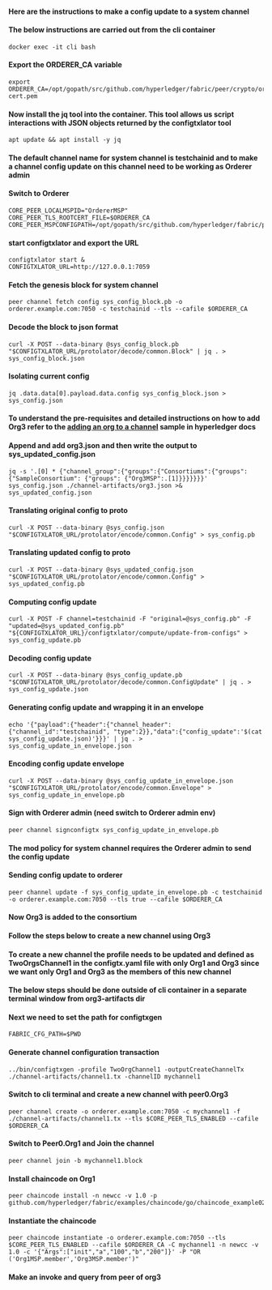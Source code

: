 #### Here are the instructions to make a config update to a system channel

#### The below instructions are carried out from the cli container
```
docker exec -it cli bash
```

#### Export the ORDERER_CA variable
```
export ORDERER_CA=/opt/gopath/src/github.com/hyperledger/fabric/peer/crypto/ordererOrganizations/example.com/orderers/orderer.example.com/msp/tlscacerts/tlsca.example.com-cert.pem

```

#### Now install the jq tool into the container. This tool allows us script interactions with JSON objects returned by the configtxlator tool
```
apt update && apt install -y jq
```

#### The default channel name for system channel is testchainid and to make a channel config update on this channel need to be working as Orderer admin

#### Switch to Orderer

```
CORE_PEER_LOCALMSPID="OrdererMSP"
CORE_PEER_TLS_ROOTCERT_FILE=$ORDERER_CA
CORE_PEER_MSPCONFIGPATH=/opt/gopath/src/github.com/hyperledger/fabric/peer/crypto/ordererOrganizations/example.com/users/Admin@example.com/msp
```


#### start configtxlator and export the URL
```
configtxlator start &
CONFIGTXLATOR_URL=http://127.0.0.1:7059
```

#### Fetch the genesis block for system channel

```
peer channel fetch config sys_config_block.pb -o orderer.example.com:7050 -c testchainid --tls --cafile $ORDERER_CA
```

#### Decode the block to json format

```
curl -X POST --data-binary @sys_config_block.pb "$CONFIGTXLATOR_URL/protolator/decode/common.Block" | jq . > sys_config_block.json
```

#### Isolating current config

```
jq .data.data[0].payload.data.config sys_config_block.json > sys_config.json
```

#### To understand the pre-requisites and detailed instructions on how to add Org3 refer to the [adding an org to a channel](http://hyperledger-fabric.readthedocs.io/en/latest/channel_update.html) sample in hyperledger docs 

#### Append and add org3.json and then write the output to sys_updated_config.json

```
jq -s '.[0] * {"channel_group":{"groups":{"Consortiums":{"groups": {"SampleConsortium": {"groups": {"Org3MSP":.[1]}}}}}}}' sys_config.json ./channel-artifacts/org3.json >& sys_updated_config.json
```

#### Translating original config to proto

```
curl -X POST --data-binary @sys_config.json "$CONFIGTXLATOR_URL/protolator/encode/common.Config" > sys_config.pb
```

#### Translating updated config to proto

```
curl -X POST --data-binary @sys_updated_config.json "$CONFIGTXLATOR_URL/protolator/encode/common.Config" > sys_updated_config.pb
```

#### Computing config update

```
curl -X POST -F channel=testchainid -F "original=@sys_config.pb" -F "updated=@sys_updated_config.pb" "${CONFIGTXLATOR_URL}/configtxlator/compute/update-from-configs" > sys_config_update.pb
```

#### Decoding config update

```
curl -X POST --data-binary @sys_config_update.pb "$CONFIGTXLATOR_URL/protolator/decode/common.ConfigUpdate" | jq . > sys_config_update.json
```

#### Generating config update and wrapping it in an envelope

```
echo '{"payload":{"header":{"channel_header":{"channel_id":"testchainid", "type":2}},"data":{"config_update":'$(cat sys_config_update.json)'}}}' | jq . > sys_config_update_in_envelope.json
```

#### Encoding config update envelope

```
curl -X POST --data-binary @sys_config_update_in_envelope.json "$CONFIGTXLATOR_URL/protolator/encode/common.Envelope" > sys_config_update_in_envelope.pb
```

#### Sign with Orderer admin (need switch to Orderer admin env)

```
peer channel signconfigtx sys_config_update_in_envelope.pb
```

#### The mod policy for system channel requires the Orderer admin to send the config update

#### Sending config update to orderer

```
peer channel update -f sys_config_update_in_envelope.pb -c testchainid -o orderer.example.com:7050 --tls true --cafile $ORDERER_CA
```

#### Now Org3 is added to the consortium

#### Follow the steps below to create a new channel using Org3

#### To create a new channel the profile needs to be updated and defined as TwoOrgsChannel1 in the configtx.yaml file with only Org1 and Org3 since we want only Org1 and Org3 as the members of this new channel

#### The below steps should be done outside of cli container in a separate terminal window from org3-artifacts dir

#### Next we need to set the path for configtxgen

```
FABRIC_CFG_PATH=$PWD
```

#### Generate channel configuration transaction

```
../bin/configtxgen -profile TwoOrgChannel1 -outputCreateChannelTx ./channel-artifacts/channel1.tx -channelID mychannel1
```

#### Switch to cli terminal and create a new channel with peer0.Org3

```
peer channel create -o orderer.example.com:7050 -c mychannel1 -f ./channel-artifacts/channel1.tx --tls $CORE_PEER_TLS_ENABLED --cafile $ORDERER_CA
```

#### Switch to Peer0.Org1 and Join the channel

```
peer channel join -b mychannel1.block
```

#### Install chaincode on Org1

```
peer chaincode install -n newcc -v 1.0 -p github.com/hyperledger/fabric/examples/chaincode/go/chaincode_example02
```

#### Instantiate the chaincode

```
peer chaincode instantiate -o orderer.example.com:7050 --tls $CORE_PEER_TLS_ENABLED --cafile $ORDERER_CA -C mychannel1 -n newcc -v 1.0 -c '{"Args":["init","a","100","b","200"]}' -P "OR	('Org1MSP.member','Org3MSP.member')"
```

#### Make an invoke and query from peer of org3
